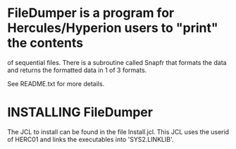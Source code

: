 # FileDumper is a program for Hercules/Hyperion users to "print" the contents
of sequential files.  There is a subroutine called Snapfr that formats the
data and returns the formatted data in 1 of 3 formats.

See README.txt for more details.

INSTALLING FileDumper
=====================
The JCL to install can be found in the file Install.jcl.  This JCL uses
the userid of HERC01 and links the executables into 'SYS2.LINKLIB'.
